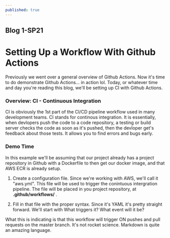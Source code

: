 ```yaml
---
published: true
---
```

## Blog 1-SP21

# Setting Up a Workflow With Github Actions

Previously we went over a general overview of Github Actions. Now it's time to do demonstrate Github Actions... in action lol. Today, or whatever time and day you're reading this blog, we'll be setting up CI with Github Actions.

### Overview: CI - Continuous Integration

CI is obviously the 1st part of the CI/CD pipeline workflow used in many development teams. CI stands for continous integration. It is essentially, when devlopers push the code to a code repository, a testing or build server checks the code as soon as it's pushed, then the devloper get's feedback about those tests. It allows you to find errors and bugs early.

### Demo Time

In this example we'll be assuming that our project already has a project repository in Github with a Dockerfile to then get our docker image, and that AWS ECR is already setup.

1. Create a configuration file. Since we're working with AWS, we'll call it "aws.yml". This file will be used to trigger the conintuous intergration pipeline. The file will be placed in you project repository, at **.github/workflows/** .

2. Fill in that file with the proper syntax. Since it's YAML it's pretty straight forward. We'll start with What triggers it? What event will it be?



What this is indicating is that this workflow will trigger ON pushes and pull requests on the master branch. It's not rocket science. Markdown is quite an amazing language.

	